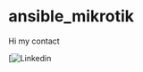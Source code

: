 # ansible_mikrotik

Hi my contact

[![Linkedin](https://www.linkedin.com/in/maksim-parshykov-237583170/)
